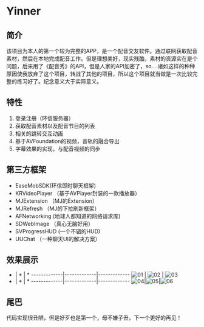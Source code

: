# Yinner
## 简介

该项目为本人的第一个较为完整的APP，是一个配音交友软件。通过联网获取配音素材，然后在本地完成配音工作。但是理想美好，现实残酷，素材的资源实在是个问题，后来用了《配音秀》的API，但是人家的API加密了，so....诸如这样的种种原因使我放弃了这个项目，转战了其他的项目，所以这个项目就当做是一次比较完整的练习好了。纪念意义大于实际意义。

## 特性

1. 登录注册（环信服务器）
2. 获取配音素材以及配音节目的列表
3. 相关的跳转交互动画
4. 基于AVFoundation的视频，音轨的融合导出
5. 字幕效果的实现，与配音视频的同步

## 第三方框架

* EaseMobSDK(环信即时聊天框架)
* KRVideoPlayer （基于AVPlayer封装的一款播放器）
* MJExtension （MJ的Extension）
* MJRefresh （MJ的下拉刷新框架）
* AFNetworking (地球人都知道的网络请求库)
* SDWebImage （真心无脑好用）
* SVProgressHUD (一个不错的HUD)
* UUChat （一种聊天UI的解决方案）

## 效果展示

* | * | *
-------------|-------------|-------------
![01](https://github.com/Maru-zhang/Yinner/blob/master/Screenshot/01.gif) | ![02](https://github.com/Maru-zhang/Yinner/blob/master/Screenshot/02.gif) | ![03](https://github.com/Maru-zhang/Yinner/blob/master/Screenshot/03.gif)
* | * | *
-------------|-------------|-------------
![04](https://github.com/Maru-zhang/Yinner/blob/master/Screenshot/04.gif)|![05](https://github.com/Maru-zhang/Yinner/blob/master/Screenshot/05.gif)|![06](https://github.com/Maru-zhang/Yinner/blob/master/Screenshot/06.gif)

## 尾巴

代码实现很丑陋，但是好歹也是第一个，母不嫌子丑，下一个更好的再见！
